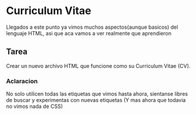 # Curriculum Vitae

Llegados a este punto ya vimos muchos aspectos(aunque basicos) del lenguaje HTML, asi que aca vamos a ver realmente que aprendieron

## Tarea

Crear un nuevo archivo HTML que funcione como su Curriculum Vitae (CV).

### Aclaracion

No solo utilicen todas las etiquetas que vimos hasta ahora, sientanse libres de buscar y experimentas con nuevas etiquetas
(Y mas ahora que todavia no vimos nada de CSS)
